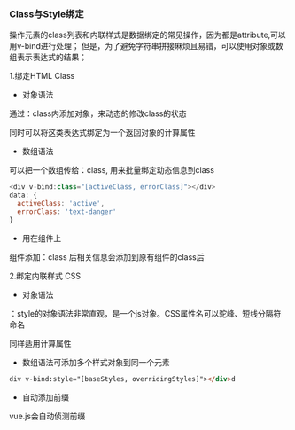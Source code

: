 ### Class与Style绑定

操作元素的class列表和内联样式是数据绑定的常见操作，因为都是attribute,可以用v-bind进行处理；
但是，为了避免字符串拼接麻烦且易错，可以使用对象或数组表示表达式的结果；

1.绑定HTML Class

- 对象语法

通过：class内添加对象，来动态的修改class的状态

同时可以将这类表达式绑定为一个返回对象的计算属性

- 数组语法

可以把一个数组传给：class,
用来批量绑定动态信息到class

```js
<div v-bind:class="[activeClass, errorClass]"></div>
data: {
  activeClass: 'active',
  errorClass: 'text-danger'
}
```

- 用在组件上

组件添加：class 后相关信息会添加到原有组件的class后

2.绑定内联样式 CSS

- 对象语法

：style的对象语法非常直观，是一个js对象。CSS属性名可以驼峰、短线分隔符命名

同样适用计算属性

- 数组语法可添加多个样式对象到同一个元素

```html
div v-bind:style="[baseStyles, overridingStyles]"></div>d
```
- 自动添加前缀

vue.js会自动侦测前缀